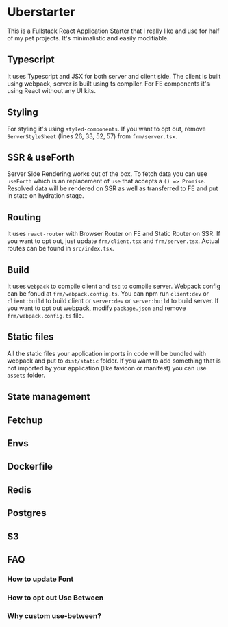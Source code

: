 # Uberstarter

This is a Fullstack React Application Starter that I really like and use for half of my pet projects. It's minimalistic and easily modifiable.

## Typescript

It uses Typescript and JSX for both server and client side. The client is built using webpack, server is built using ts compiler. For FE components it's using React without any UI kits.

## Styling

For styling it's using `styled-components`. If you want to opt out, remove `ServerStyleSheet` (lines 26, 33, 52, 57) from `frm/server.tsx`.

## SSR & useForth

Server Side Rendering works out of the box. To fetch data you can use `useForth` which is an replacement of `use` that accepts a `() => Promise`. Resolved data will be rendered on SSR as well as transferred to FE and put in state on hydration stage.

## Routing

It uses `react-router` with Browser Router on FE and Static Router on SSR. If you want to opt out, just update `frm/client.tsx` and `frm/server.tsx`. Actual routes can be found in `src/index.tsx`.

## Build

It uses `webpack` to compile client and `tsc` to compile server. Webpack config can be fonud at `frm/webpack.config.ts`. You can npm run `client:dev` or `client:build` to build client or `server:dev` or `server:build` to build server. If you want to opt out webpack, modify `package.json` and remove `frm/webpack.config.ts` file.

## Static files

All the static files your application imports in code will be bundled with webpack and put to `dist/static` folder. If you want to add something that is not imported by your application (like favicon or manifest) you can use `assets` folder.

## State management

>

## Fetchup

>

## Envs

>

## Dockerfile

>

## Redis

>

## Postgres

>

## S3

>





## FAQ

### How to update Font

>

### How to opt out Use Between

>

### Why custom use-between?

